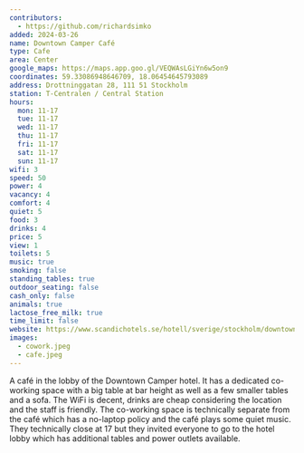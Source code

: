 ```yaml
---
contributors:
  - https://github.com/richardsimko
added: 2024-03-26
name: Downtown Camper Café
type: Cafe
area: Center
google_maps: https://maps.app.goo.gl/VEQWAsLGiYn6w5on9
coordinates: 59.33086948646709, 18.06454645793089
address: Drottninggatan 28, 111 51 Stockholm
station: T-Centralen / Central Station
hours:
  mon: 11-17
  tue: 11-17
  wed: 11-17
  thu: 11-17
  fri: 11-17
  sat: 11-17
  sun: 11-17
wifi: 3
speed: 50
power: 4
vacancy: 4
comfort: 4
quiet: 5
food: 3
drinks: 4
price: 5
view: 1
toilets: 5
music: true
smoking: false
standing_tables: true
outdoor_seating: false
cash_only: false
animals: true
lactose_free_milk: true
time_limit: false
website: https://www.scandichotels.se/hotell/sverige/stockholm/downtown-camper-by-scandic/restaurang-bar/downtown-camper-cafe
images:
  - cowork.jpeg
  - cafe.jpeg
---
```


A café in the lobby of the Downtown Camper hotel. It has a dedicated co-working space with a big table at bar height as well as a few smaller tables and a sofa. The WiFi is decent, drinks are cheap considering the location and the staff is friendly. The co-working space is technically separate from the café which has a no-laptop policy and the café plays some quiet music. They technically close at 17 but they invited everyone to go to the hotel lobby which has additional tables and power outlets available.
